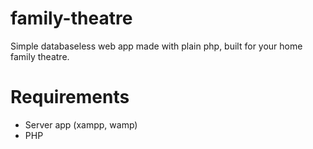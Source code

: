 # family-theatre
 Simple databaseless web app made with plain php, built for your home family theatre.

# Requirements
- Server app (xampp, wamp)
- PHP